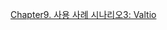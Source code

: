 [Chapter9. 사용 사례 시나리오3: Valtio](https://creative-brace-94b.notion.site/9-3-Valtio-13b379a44b4d8013b0a4e34cef4b7239)